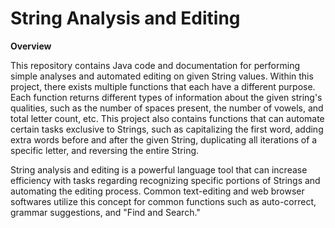 # String Analysis and Editing

**Overview**

This repository contains Java code and documentation for performing simple analyses and automated editing on given String values. Within this project, there exists multiple functions that each have a different purpose. Each function returns different types of information about the given string's qualities, such as the number of spaces present, the number of vowels, and total letter count, etc. This project also contains functions that can automate certain tasks exclusive to Strings, such as capitalizing the first word, adding extra words before and after the given String, duplicating all iterations of a specific letter, and reversing the entire String.

String analysis and editing is a powerful language tool that can increase efficiency with tasks regarding recognizing specific portions of Strings and automating the editing process. Common text-editing and web browser softwares utilize this concept for common functions such as auto-correct, grammar suggestions, and "Find and Search."
